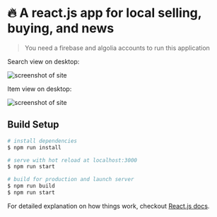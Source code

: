 # 🔥 A react.js app for local selling, buying, and news

> You need a firebase and algolia accounts to run this application

Search view on desktop:

![screenshot of site](https://github.com/psanders/nearo/blob/master/public/images/desktop_search.gif "Search view on desktop")

Item view on desktop:

![screenshot of site](https://github.com/psanders/nearo/blob/master/public/images/desktop_item_view.gif "Item view on desktop")

## Build Setup

``` bash
# install dependencies
$ npm run install

# serve with hot reload at localhost:3000
$ npm run start

# build for production and launch server
$ npm run build
$ npm run start
```

For detailed explanation on how things work, checkout [React.js docs](https://reactjs.org/).

